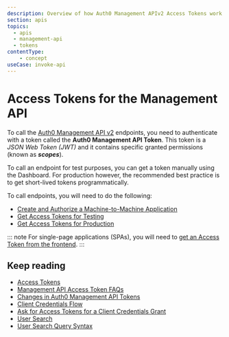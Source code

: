 ```yaml
---
description: Overview of how Auth0 Management APIv2 Access Tokens work and how to use them.
section: apis
topics:
  - apis
  - management-api
  - tokens
contentType: 
    - concept
useCase: invoke-api
---
```


# Access Tokens for the Management API

To call the [Auth0 Management API v2](/api/management/v2) endpoints, you need to authenticate with a token called the __Auth0 Management API Token__. This token is a <dfn data-key="json-web-token">JSON Web Token (JWT)</dfn> and it contains specific granted permissions (known as <dfn data-key="scope">__scopes__</dfn>).

To call an endpoint for test purposes, you can get a token manually using the Dashboard. For production however, the recommended best practice is to get short-lived tokens programmatically. 

To call endpoints, you will need to do the following:

* [Create and Authorize a Machine-to-Machine Application](/api/management/v2/create-m2m-app)
* [Get Access Tokens for Testing](/api/management/v2/get-access-tokens-for-test)
* [Get Access Tokens for Production](/api/management/v2/get-access-tokens-for-production)

::: note
For single-page applications (SPAs), you will need to [get an Access Token from the frontend](/api/management/v2/get-access-tokens-for-spas).
:::

## Keep reading

* [Access Tokens](/tokens/access-tokens)
* [Management API Access Token FAQs](/api/management/v2/faq-management-api-access-tokens)
* [Changes in Auth0 Management API Tokens](/api/management/v2/tokens-flows)
* [Client Credentials Flow](/flows/concepts/client-credentials)
* [Ask for Access Tokens for a Client Credentials Grant](/api-auth/config/asking-for-access-tokens)
* [User Search](/users/search)
* [User Search Query Syntax](/users/search/v3/query-syntax)

